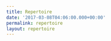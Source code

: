 ```yaml
---
title: Repertoire
date: '2017-03-08T04:06:00.000+00:00'
permalink: repertoire
layout: repertoire
---
```

